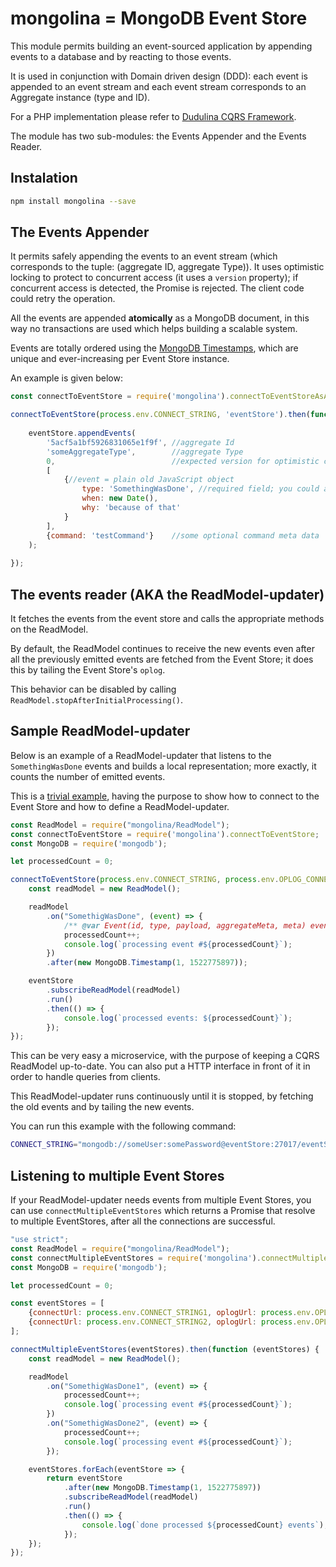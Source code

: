 # mongolina = MongoDB Event Store

This module permits building an event-sourced application by appending events to a database and by reacting to those events.

It is used in conjunction with Domain driven design (DDD): each event is appended to an event stream and each event stream corresponds to an Aggregate instance (type and ID).

For a PHP implementation please refer to [Dudulina CQRS Framework](https://github.com/xprt64/dudulina).

The module has two sub-modules: the Events Appender and the Events Reader.

## Instalation

```bash
npm install mongolina --save
```

## The Events Appender

It permits safely appending the events to an event stream (which corresponds to the tuple: (aggregate ID, aggregate Type)). 
It uses optimistic locking to protect to concurrent access (it uses a `version` property); 
if concurrent access is detected, the Promise is rejected. The client code could retry the operation.

All the events are appended **atomically** as a MongoDB document, in this way no transactions are used which helps building a scalable system. 

Events are totally ordered using the [MongoDB Timestamps](https://www.mongodb.com/presentations/implementation-of-cluster-wide-causal-consistency-in-mongodb), 
which are unique and ever-increasing per Event Store instance. 

An example is given below:

```javascript
const connectToEventStore = require('mongolina').connectToEventStoreAsAppender;

connectToEventStore(process.env.CONNECT_STRING, 'eventStore').then(function (eventStore) {
	
    eventStore.appendEvents(
    	'5acf5a1bf5926831065e1f9f', //aggregate Id
        'someAggregateType',        //aggregate Type
        0,                          //expected version for optimistic concurrency
        [    
            {//event = plain old JavaScript object
                type: 'SomethingWasDone', //required field; you could also use 'eventClass' instead of 'type'
                when: new Date(),
                why: 'because of that'
            }
        ],
        {command: 'testCommand'}    //some optional command meta data
    );
	
});
```
## The events reader (AKA the ReadModel-updater)
 
It fetches the events from the event store and calls the appropriate methods on the ReadModel.

By default, the ReadModel continues to receive the new events even after all the previously emitted events are fetched 
from the Event Store; it does this by tailing the Event Store's `oplog`.

This behavior can be disabled by calling `ReadModel.stopAfterInitialProcessing()`.

## Sample ReadModel-updater

Below is an example of a ReadModel-updater that listens to the `SomethingWasDone` events and builds a local
representation; more exactly, it counts the number of emitted events.

This is a [trivial example](https://github.com/xprt64/mongolina/blob/master/sample/read/simple-readmodel.js),
 having the purpose to show how to connect to the Event Store and how to define a ReadModel-updater.

```javascript
const ReadModel = require("mongolina/ReadModel");
const connectToEventStore = require('mongolina').connectToEventStore;
const MongoDB = require('mongodb');

let processedCount = 0;

connectToEventStore(process.env.CONNECT_STRING, process.env.OPLOG_CONNECT_STRING).then(function (eventStore) {
    const readModel = new ReadModel();

    readModel
        .on("SomethigWasDone", (event) => {
        	/** @var Event(id, type, payload, aggregateMeta, meta) event */
            processedCount++;
            console.log(`processing event #${processedCount}`);
        })
        .after(new MongoDB.Timestamp(1, 1522775897));

    eventStore
        .subscribeReadModel(readModel)
        .run()
        .then(() => {
            console.log(`processed events: ${processedCount}`);
        });
});
```

This can be very easy a microservice, with the purpose of keeping a CQRS ReadModel up-to-date. 
You can also put a HTTP interface in front of it in order to handle queries from clients.

This ReadModel-updater runs continuously until it is stopped, by fetching the old events 
and by tailing the new events.

You can run this example with the following command:

```bash
CONNECT_STRING="mongodb://someUser:somePassword@eventStore:27017/eventStore" OPLOG_CONNECT_STRING="mongodb://someUser:somePassword@eventStore:27017/local" node simple-readmodel.js
```

## Listening to multiple Event Stores

If your ReadModel-updater needs events from multiple Event Stores, you can use `connectMultipleEventStores` which returns
a Promise that resolve to multiple EventStores, after all the connections are successful.

```javascript
"use strict";
const ReadModel = require("mongolina/ReadModel");
const connectMultipleEventStores = require('mongolina').connectMultipleEventStores;
const MongoDB = require('mongodb');

let processedCount = 0;

const eventStores = [
    {connectUrl: process.env.CONNECT_STRING1, oplogUrl: process.env.OPLOG_CONNECT_STRING1},
    {connectUrl: process.env.CONNECT_STRING2, oplogUrl: process.env.OPLOG_CONNECT_STRING2}
];

connectMultipleEventStores(eventStores).then(function (eventStores) {
    const readModel = new ReadModel();

    readModel
        .on("SomethigWasDone1", (event) => {
            processedCount++;
            console.log(`processing event #${processedCount}`);
        })
        .on("SomethigWasDone2", (event) => {
            processedCount++;
            console.log(`processing event #${processedCount}`);
        });

    eventStores.forEach(eventStore => {
        return eventStore
            .after(new MongoDB.Timestamp(1, 1522775897))
            .subscribeReadModel(readModel)
            .run()
            .then(() => {
                console.log(`done processed ${processedCount} events`);
            });
    });
});
```